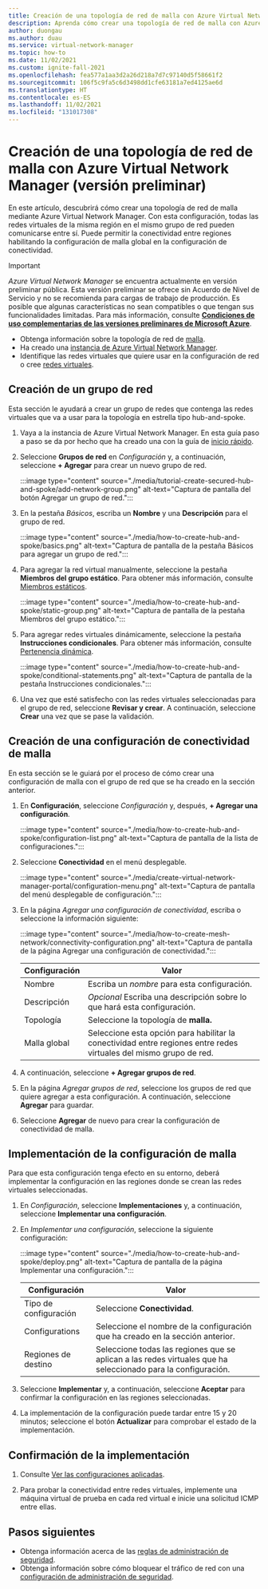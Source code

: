 ```yaml
---
title: Creación de una topología de red de malla con Azure Virtual Network Manager (versión preliminar)
description: Aprenda cómo crear una topología de red de malla con Azure Virtual Network Manager.
author: duongau
ms.author: duau
ms.service: virtual-network-manager
ms.topic: how-to
ms.date: 11/02/2021
ms.custom: ignite-fall-2021
ms.openlocfilehash: fea577a1aa3d2a26d218a7d7c97140d5f58661f2
ms.sourcegitcommit: 106f5c9fa5c6d3498dd1cfe63181a7ed4125ae6d
ms.translationtype: HT
ms.contentlocale: es-ES
ms.lasthandoff: 11/02/2021
ms.locfileid: "131017308"
---
```

# <a name="create-a-mesh-network-topology-with-azure-virtual-network-manager-preview"></a>Creación de una topología de red de malla con Azure Virtual Network Manager (versión preliminar)

En este artículo, descubrirá cómo crear una topología de red de malla mediante Azure Virtual Network Manager. Con esta configuración, todas las redes virtuales de la misma región en el mismo grupo de red pueden comunicarse entre sí. Puede permitir la conectividad entre regiones habilitando la configuración de malla global en la configuración de conectividad.

> [!IMPORTANT]
> *Azure Virtual Network Manager* se encuentra actualmente en versión preliminar pública.
> Esta versión preliminar se ofrece sin Acuerdo de Nivel de Servicio y no se recomienda para cargas de trabajo de producción. Es posible que algunas características no sean compatibles o que tengan sus funcionalidades limitadas.
> Para más información, consulte [**Condiciones de uso complementarias de las versiones preliminares de Microsoft Azure**](https://azure.microsoft.com/support/legal/preview-supplemental-terms/).

* Obtenga información sobre la topología de red de [malla](concept-connectivity-configuration.md#mesh-network-topology).
* Ha creado una [instancia de Azure Virtual Network Manager](create-virtual-network-manager-portal.md#create-virtual-network-manager).
* Identifique las redes virtuales que quiere usar en la configuración de red o cree [redes virtuales](../virtual-network/quick-create-portal.md).

## <a name="create-a-network-group"></a>Creación de un grupo de red

Esta sección le ayudará a crear un grupo de redes que contenga las redes virtuales que va a usar para la topología en estrella tipo hub-and-spoke.

1. Vaya a la instancia de Azure Virtual Network Manager. En esta guía paso a paso se da por hecho que ha creado una con la guía de [inicio rápido](create-virtual-network-manager-portal.md).

1. Seleccione **Grupos de red** en *Configuración* y, a continuación, seleccione **+ Agregar** para crear un nuevo grupo de red.

    :::image type="content" source="./media/tutorial-create-secured-hub-and-spoke/add-network-group.png" alt-text="Captura de pantalla del botón Agregar un grupo de red.":::

1. En la pestaña *Básicos*, escriba un **Nombre** y una **Descripción** para el grupo de red.

    :::image type="content" source="./media/how-to-create-hub-and-spoke/basics.png" alt-text="Captura de pantalla de la pestaña Básicos para agregar un grupo de red.":::

1. Para agregar la red virtual manualmente, seleccione la pestaña **Miembros del grupo estático**. Para obtener más información, consulte [Miembros estáticos](concept-network-groups.md#static-membership).

    :::image type="content" source="./media/how-to-create-hub-and-spoke/static-group.png" alt-text="Captura de pantalla de la pestaña Miembros del grupo estático.":::

1. Para agregar redes virtuales dinámicamente, seleccione la pestaña **Instrucciones condicionales**. Para obtener más información, consulte [Pertenencia dinámica](concept-network-groups.md#dynamic-membership).

    :::image type="content" source="./media/how-to-create-hub-and-spoke/conditional-statements.png" alt-text="Captura de pantalla de la pestaña Instrucciones condicionales.":::

1. Una vez que esté satisfecho con las redes virtuales seleccionadas para el grupo de red, seleccione **Revisar y crear**. A continuación, seleccione **Crear** una vez que se pase la validación.

## <a name="create-a-mesh-connectivity-configuration"></a>Creación de una configuración de conectividad de malla

En esta sección se le guiará por el proceso de cómo crear una configuración de malla con el grupo de red que se ha creado en la sección anterior.

1. En **Configuración**, seleccione *Configuración* y, después, **+ Agregar una configuración**.

    :::image type="content" source="./media/how-to-create-hub-and-spoke/configuration-list.png" alt-text="Captura de pantalla de la lista de configuraciones.":::

1. Seleccione **Conectividad** en el menú desplegable.

    :::image type="content" source="./media/create-virtual-network-manager-portal/configuration-menu.png" alt-text="Captura de pantalla del menú desplegable de configuración.":::

1. En la página *Agregar una configuración de conectividad*, escriba o seleccione la información siguiente:

    :::image type="content" source="./media/how-to-create-mesh-network/connectivity-configuration.png" alt-text="Captura de pantalla de la página Agregar una configuración de conectividad.":::

    | Configuración | Valor |
    | ------- | ----- |
    | Nombre | Escriba un *nombre* para esta configuración. |
    | Descripción | *Opcional* Escriba una descripción sobre lo que hará esta configuración. |
    | Topología | Seleccione la topología de **malla.** |
    | Malla global | Seleccione esta opción para habilitar la conectividad entre regiones entre redes virtuales del mismo grupo de red. |

1. A continuación, seleccione **+ Agregar grupos de red**. 

1. En la página *Agregar grupos de red*, seleccione los grupos de red que quiere agregar a esta configuración. A continuación, seleccione **Agregar** para guardar.

1. Seleccione **Agregar** de nuevo para crear la configuración de conectividad de malla.

## <a name="deploy-the-mesh-configuration"></a>Implementación de la configuración de malla

Para que esta configuración tenga efecto en su entorno, deberá implementar la configuración en las regiones donde se crean las redes virtuales seleccionadas.

1. En *Configuración*, seleccione **Implementaciones** y, a continuación, seleccione **Implementar una configuración**.

1. En *Implementar una configuración*, seleccione la siguiente configuración:

    :::image type="content" source="./media/how-to-create-hub-and-spoke/deploy.png" alt-text="Captura de pantalla de la página Implementar una configuración.":::

    | Configuración | Valor |
    | ------- | ----- |
    | Tipo de configuración | Seleccione **Conectividad**. |
    | Configurations | Seleccione el nombre de la configuración que ha creado en la sección anterior. |
    | Regiones de destino | Seleccione todas las regiones que se aplican a las redes virtuales que ha seleccionado para la configuración. |

1. Seleccione **Implementar** y, a continuación, seleccione **Aceptar** para confirmar la configuración en las regiones seleccionadas.

1. La implementación de la configuración puede tardar entre 15 y 20 minutos; seleccione el botón **Actualizar** para comprobar el estado de la implementación.

## <a name="confirm-deployment"></a>Confirmación de la implementación

1. Consulte [Ver las configuraciones aplicadas](how-to-view-applied-configurations.md).

1. Para probar la conectividad entre redes virtuales, implemente una máquina virtual de prueba en cada red virtual e inicie una solicitud ICMP entre ellas.

## <a name="next-steps"></a>Pasos siguientes

- Obtenga información acerca de las [reglas de administración de seguridad](concept-security-admins.md).
- Obtenga información sobre cómo bloquear el tráfico de red con una [configuración de administración de seguridad](how-to-block-network-traffic-portal.md).
